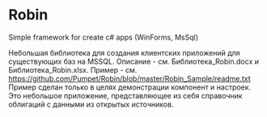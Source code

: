 # Robin
Simple framework for create c# apps (WinForms, MsSql)

Небольшая библиотека для создания клиентских приложений для существующих баз на MSSQL. 
Описание - см. Библиотека_Robin.docx и Библиотека_Robin.xlsx.
Пример - см. https://github.com/Pumpet/Robin/blob/master/Robin_Sample/readme.txt
Пример сделан только в целях демонстрации компонент и настроек. Это небольшое приложение, представляющее из себя справочник облигаций с данными из открытых источников.
